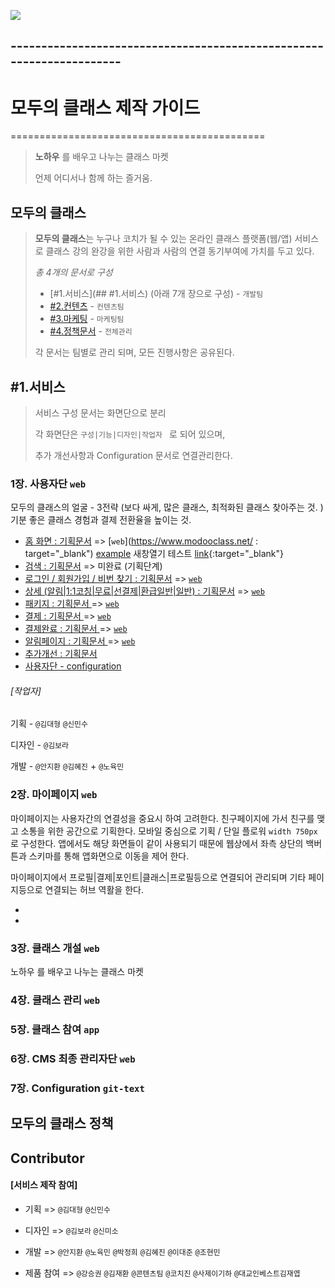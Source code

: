 

![](/home/gagamel/devel/www/MC_policy/mc_policy/assets/image/logo1024.png)

 

## ---------------------------------------------------------------------



# 모두의 클래스 제작 가이드

============================================



> **노하우** 를 배우고 나누는 클래스 마켓 
>
> 언제 어디서나 함께 하는 즐거움. 



## 모두의 클래스

>  **모두의 클래스**는 누구나 코치가 될 수 있는 온라인 클래스 플랫폼(웹/앱) 서비스로 
>  클래스 강의 완강을 위한 사람과 사람의 연결 동기부여에 가치를 두고 있다. 
>
>  *총 4개의 문서로 구성*
>
>  - [#1.서비스](## #1.서비스) (아래 7개 장으로 구성) - `개발팀`
>  - [#2.컨텐츠](contents) - `컨텐츠팀`
>  - [#3.마케팅](marketing) - `마케팅팀`
>  - [#4.정책문서](policy) - `전체관리`
>
>  각 문서는 팀별로 관리 되며, 모든 진행사항은 공유된다.



## #1.서비스



> 서비스 구성 문서는 화면단으로 분리
>
> 각 화면단은 `구성|기능|디자인|작업자 `  로  되어 있으며,
>
> 추가 개선사항과  Configuration 문서로 연결관리한다. 



###  1장. 사용자단  `web`

모두의 클래스의 얼굴 - 3전략 (보다 싸게, 많은 클래스, 최적화된 클래스 찾아주는 것. )
기분 좋은 클래스 경험과 결제 전환율을 높이는 것. 

- [홈 화면 : 기획문서](service/ch1_home)  => [`web`](https://www.modooclass.net/ : target="_blank") <a href="http://example.com/" target="_blank">example</a> 새창열기 테스트 [link](www.naver.com){:target="_blank"}
- [검색 : 기획문서](service/ch1_home/search) => 미완료 (기획단계)
- [로그인 / 회원가입 / 비번 찾기 : 기획문서](service/ch1_home/login)   =>   [`web`](https://www.modooclass.net/modoo/login)
- [상세 (알림|1:1코칭|무료|선결제|환급일반|일반) : 기획문서](service/ch1_home/detail)   =>  [`web`](https://www.modooclass.net/class/classDetail/483)
- [패키지 : 기획문서 ](service/ch1_home/package)   =>  [`web`](https://www.modooclass.net/class/pay/package/488)
- [결제 : 기획문서 ](service/ch1_home/pay)   =>  [`web`](https://www.modooclass.net/class/pay/payinfo/488/214)
- [결제완료 : 기획문서 ](service/ch1_home/pay/confirm)   =>   [`web`](https://www.modooclass.net/class/group/436)
- [알림페이지 : 기획문서 ](service/ch1_home/pay/alram)   =>  [`web`](https://www.modooclass.net/class/confirm/alarm/646/member/140019?token=eyJ0eXAiOiJKV1QiLCJhbGciOiJIUzI1NiJ9.eyJpc3MiOiJodHRwczpcL1wvYXBpLmVuZml0Lm5ldFwvYXBpXC92M1wvb3BlbmNhbGxcLzY0NiIsImlhdCI6MTU2MjcxNDczNSwiZXhwIjoxNTYzOTI0MzM1LCJuYmYiOjE1NjI3MTQ3MzUsImp0aSI6IlY4cUZlNVdUZVppbk9YYzYiLCJzdWIiOjE0MDAxOSwicHJ2IjoiOTYyYTE0ZDQ4YzQyOWUzYTZhYWIzNjEwYzAzNTJiZmJiNDVlZmM1OCJ9.42H7yjucquFfqHzDn5Xoo_Rf9qqEs16Oa50c3iO0T-g)
- [추가개선 : 기획문서 ](service/ch1_home/upgrade)
- [사용자단 - configuration ](service/ch7_configuration/home)

###### [작업자]

기획 - `@김대형` `@신민수`  

디자인 - `@김보라` 

개발 - `@안지환` `@김혜진`  + `@노육민`



###  2장. 마이페이지  `web` 

마이페이지는 사용자간의 연결성을 중요시 하여 고려한다. 친구페이지에 가서 친구를 맺고 소통을 위한 공간으로 기획한다.  모바일 중심으로 기획 / 단일 플로워  `width 750px` 로 구성한다. 앱에서도 해당 화면들이 같이 사용되기 때문에 웹상에서 좌측 상단의 백버튼과 스키마를 통해 앱화면으로 이동을 제어 한다.  

마이페이지에서 프로필|결제|포인트|클래스|프로필등으로 연결되어 관리되며 기타 페이지등으로 연결되는 허브 역활을 한다.  

- 

- 

  



###  3장. 클래스 개설  `web`

노하우 를 배우고 나누는 클래스 마켓



###  4장. 클래스 관리  `web`





###  5장. 클래스 참여  `app`





 ###  6장. CMS 최종 관리자단  `web`





###  7장. Configuration  `git-text`





## **모두의 클래스 정책**





##  Contributor 

#### [서비스 제작 참여]

- 기획 => `@김대형` `@신민수`

- 디자인 => `@김보라` `@신미소`

- 개발 => `@안지환` `@노육민` `@박정희` `@김혜진` `@이대준` `@조현민`

- 제품 참여 => `@강승권` `@김재환` `@콘텐츠팀` `@코치진` `@사제이기하` `@대교인베스트김재엽`

  